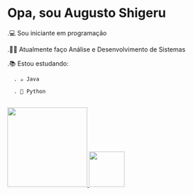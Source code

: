 # Opa, sou Augusto Shigeru

.💻 Sou iniciante em programação

.👨‍🎓 Atualmente faço Análise e Desenvolvimento de Sistemas

.📚 Estou estudando:

      . ☕ Java
      
      . 🐍 Python
      
##
 <div>
  <a href="https://beacons.ai/Setoue">
  <img height="180em" src="https://github-readme-stats.vercel.app/api?username=setoue&show_icons=true&theme=dark&include_all_commits=true&count_private=true"/>
  <img height="80em" src="https://github-readme-stats.vercel.app/api/top-langs/?username=setoue&layout=compact&langs_count=7&theme=dark"/>
</div>








